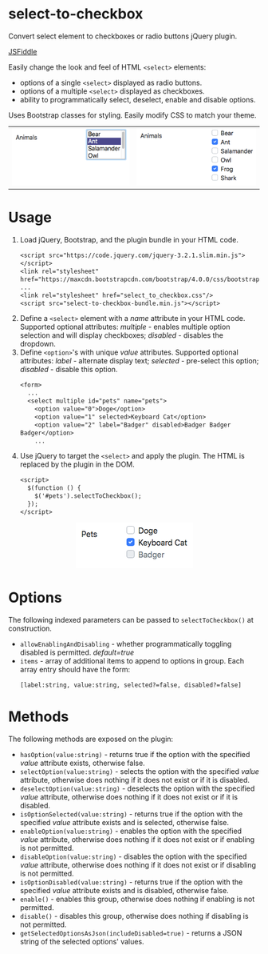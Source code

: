 # select-to-checkbox
<p>Convert select element to checkboxes or radio buttons jQuery plugin.</p>

<p><a href="https://jsfiddle.net/andreww1011/18jszxnv/">JSFiddle</a></p>

<p>Easily change the look and feel of HTML <code>&ltselect&gt</code> elements:
<ul>
  <li>options of a single <code>&ltselect&gt</code> displayed as radio buttons.</li>
  <li>options of a multiple <code>&ltselect&gt</code> displayed as checkboxes.</li>
  <li>ability to programmatically select, deselect, enable and disable options.</li>
</ul>
</p>
<p>Uses Bootstrap classes for styling.  Easily modify CSS to match your theme.</p>
</p>
<p align="center">
  <table>
    <tr>
      <td>
        <img src="./screenshot1.png" title="screenshot1"/>
      </td>
      <td>
        <img src="./screenshot2.png" title="screenshot2"/>
      </td>
    </tr>
  </table>
</p>

# Usage
<p>
  <ol>
    <li>Load jQuery, Bootstrap, and the plugin bundle in your HTML code.
    <pre><code>&ltscript src="https://code.jquery.com/jquery-3.2.1.slim.min.js"&gt&lt/script&gt
&ltlink rel="stylesheet" href="https://maxcdn.bootstrapcdn.com/bootstrap/4.0.0/css/bootstrap.min.css"/&gt
...
&ltlink rel="stylesheet" href="select_to_checkbox.css"/&gt
&ltscript src="select-to-checkbox-bundle.min.js"&gt&lt/script&gt</code></pre></li>
    <li>Define a <code>&ltselect&gt</code> element with a <i>name</i> attribute in your HTML code.  Supported optional attributes: <i>multiple</i> - enables multiple option selection and will display checkboxes; <i>disabled</i> - disables the dropdown.</li>  
    <li>Define <code>&ltoption&gt</code>'s with unique <i>value</i> attributes.  Supported optional attributes: <i>label</i> - alternate display text; <i>selected</i> - pre-select this option; <i>disabled</i> - disable this option.
    <pre><code>&ltform&gt
  ...
  &ltselect multiple id="pets" name="pets"&gt
    &ltoption value="0"&gtDoge&lt/option&gt
    &ltoption value="1" selected&gtKeyboard Cat&lt/option&gt
    &ltoption value="2" label="Badger" disabled&gtBadger Badger Badger&lt/option&gt
    ...</code></pre></li>
    <li>Use jQuery to target the <code>&ltselect&gt</code> and apply the plugin.  The HTML is replaced by the plugin in the DOM.
    <pre><code>&ltscript&gt
  $(function () {
    $('#pets').selectToCheckbox();
  });
&lt/script&gt</code></pre></li>
  </ol>
  <p align="center">
    <img src="./screenshot.png" title="screenshot">
  </p>
</p>

# Options
<p>The following indexed parameters can be passed to <code>selectToCheckbox()</code> at construction.
  <ul>
    <li><code>allowEnablingAndDisabling</code> - whether programmatically toggling disabled is permitted.  <i>default=true</i></li>
    <li><code>items</code> - array of additional items to append to options in group.  Each array entry should have the form: <br />
      <pre><code>[label:string, value:string, selected?=false, disabled?=false]</code></pre></li>
  </ul>
</p>

# Methods
<p>The following methods are exposed on the plugin:
  <ul>
    <li><code>hasOption(value:string)</code> - returns true if the option with the specified <i>value</i> attribute exists, otherwise false.</li>
    <li><code>selectOption(value:string)</code> - selects the option with the specified <i>value</i> attribute, otherwise does nothing if it does not exist or if it is disabled.</li>
    <li><code>deselectOption(value:string)</code> - deselects the option with the specified <i>value</i> attribute, otherwise does nothing if it does not exist or if it is disabled.</li>
    <li><code>isOptionSelected(value:string)</code> - returns true if the option with the specified <i>value</i> attribute exists and is selected, otherwise false.</li>
    <li><code>enableOption(value:string)</code> - enables the option with the specified <i>value</i> attribute, otherwise does nothing if it does not exist or if enabling is not permitted.</li>
    <li><code>disableOption(value:string)</code> - disables the option with the specified <i>value</i> attribute, otherwise does nothing if it does not exist or if disabling is not permitted.</li>
    <li><code>isOptionDisabled(value:string)</code> - returns true if the option with the specified <i>value</i> attribute exists and is disabled, otherwise false.</li>
    <li><code>enable()</code> - enables this group, otherwise does nothing if enabling is not permitted.</li>
    <li><code>disable()</code> - disables this group, otherwise does nothing if disabling is not permitted.</li>
    <li><code>getSelectedOptionsAsJson(includeDisabled=true)</code> - returns a JSON string of the selected options' values.</li>
  </ul>
</p>
  
